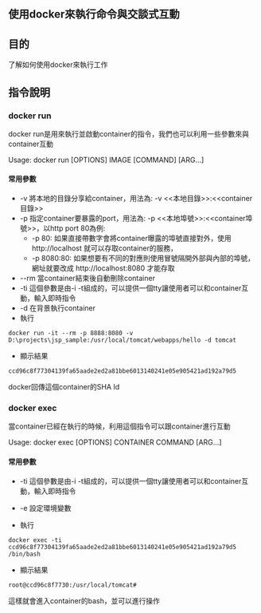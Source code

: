 使用docker來執行命令與交談式互動
---

## 目的 
了解如何使用docker來執行工作

## 指令說明 

### docker run
docker run是用來執行並啟動container的指令，我們也可以利用一些參數來與container互動

Usage:  docker run [OPTIONS] IMAGE [COMMAND] [ARG...]

#### 常用參數
- -v 將本地的目錄分享給container，用法為: -v <<本地目錄>>:<<container目錄>>
- -p 指定container要暴露的port，用法為: -p <<本地埠號>>:<<container埠號>>，以http port 80為例:
  - -p 80: 如果直接帶數字會將container曝露的埠號直接對外，使用 http://localhost 就可以存取container的服務，
  - -p 8080:80: 如果想要有不同的對應則使用冒號隔開外部與內部的埠號，網址就要改成 http://localhost:8080 才能存取
- --rm 當container結束後自動刪除container
- -ti 這個參數是由-i -t組成的，可以提供一個tty讓使用者可以和container互動，輸入即時指令
- -d 在背景執行container
- 執行
```docker
docker run -it --rm -p 8888:8080 -v D:\projects\jsp_sample:/usr/local/tomcat/webapps/hello -d tomcat  
```
- 顯示結果
```console
ccd96c8f77304139fa65aade2ed2a81bbe6013140241e05e905421ad192a79d5
```
docker回傳這個container的SHA Id

### docker exec
當container已經在執行的時候，利用這個指令可以跟container進行互動

Usage:  docker exec [OPTIONS] CONTAINER COMMAND [ARG...]
#### 常用參數
- -ti 這個參數是由-i -t組成的，可以提供一個tty讓使用者可以和container互動，輸入即時指令
- -e 設定環境變數

- 執行
```docker
docker exec -ti ccd96c8f77304139fa65aade2ed2a81bbe6013140241e05e905421ad192a79d5 /bin/bash
```
- 顯示結果
```console
root@ccd96c8f7730:/usr/local/tomcat#
```
這樣就會進入container的bash，並可以進行操作